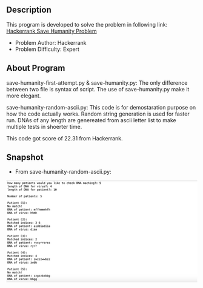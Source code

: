 ## Description

This program is developed to solve the problem in following link:
[Hackerrank Save Humanity Problem](https://www.hackerrank.com/challenges/save-humanity/problem)

- Problem Author: Hackerrank
- Problem Difficulty: Expert

## About Program

save-humanity-first-attempt.py & save-humanity.py:
The only difference between two file is syntax of script. The use of save-humanity.py make it more elegant.

save-humanity-random-ascii.py:
This code is for demostaration purpose on how the code actually works. Random string generation is used for faster run. DNAs of any length are genereated from ascii letter list to make multiple tests in shoerter time.

This code got score of 22.31 from Hackerrank.

## Snapshot

- From save-humanity-random-ascii.py:

![save-humanity-random-ascii](snapshot.png)
